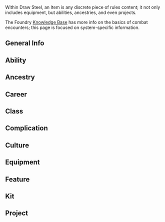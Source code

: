 Within Draw Steel, an Item is any discrete piece of rules content; it not only includes equipment, but abilities, ancestries, and even projects.

The Foundry [Knowledge Base](https://foundryvtt.com/article/items/) has more info on the basics of combat encounters; this page is focused on system-specific information.

## General Info

## Ability

## Ancestry

## Career

## Class

## Complication

## Culture

## Equipment

## Feature

## Kit

## Project
